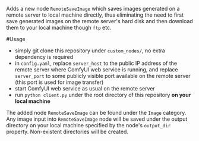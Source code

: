Adds a new node `RemoteSaveImage` which saves images generated on a remote server to local machine directly, thus eliminating the need to first save generated images on the remote server's hard disk and then download them to your local machine though `ftp` etc.

#Usage
* simply git clone this repository under `custom_nodes/`, no extra dependency is required
* in `config.yaml`, replace `server_host` to the public IP address of the remote server where ComfyUI web service is running, and replace `server_port` to some publicly visible port available on the remote server (this port is used for image transfer)
* start ComfyUI web service as usual on the remote server
* run `python client.py` under the root directory of this repository **on your local machine**

The added node `RemoteSaveImage` can be found under the `Image` category. Any image input into `RemoteSaveImage` node will be saved under the output directory on your local machine specified by the node's `output_dir` property. Non-existent directories will be created.